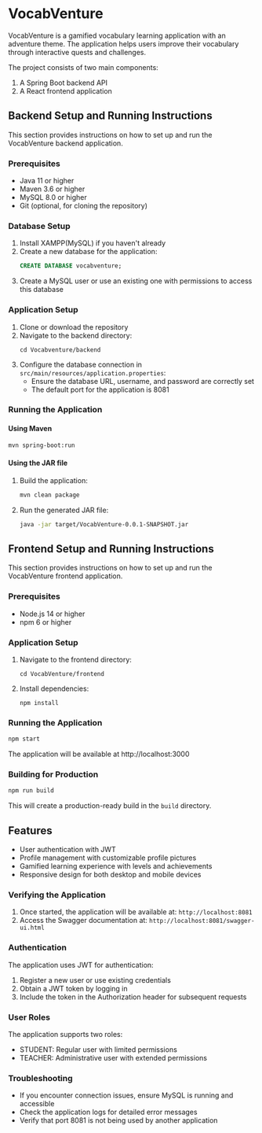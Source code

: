 # VocabVenture

VocabVenture is a gamified vocabulary learning application with an adventure theme. The application helps users improve their vocabulary through interactive quests and challenges.

The project consists of two main components:
1. A Spring Boot backend API
2. A React frontend application

## Backend Setup and Running Instructions

This section provides instructions on how to set up and run the VocabVenture backend application.

### Prerequisites

- Java 11 or higher
- Maven 3.6 or higher
- MySQL 8.0 or higher
- Git (optional, for cloning the repository)

### Database Setup

1. Install XAMPP(MySQL) if you haven't already
2. Create a new database for the application:
   ```sql
   CREATE DATABASE vocabventure;
   ```
3. Create a MySQL user or use an existing one with permissions to access this database

### Application Setup

1. Clone or download the repository
2. Navigate to the backend directory:
   ```
   cd Vocabventure/backend
   ```
3. Configure the database connection in `src/main/resources/application.properties`:
   - Ensure the database URL, username, and password are correctly set
   - The default port for the application is 8081

### Running the Application

#### Using Maven

```bash
mvn spring-boot:run
```

#### Using the JAR file

1. Build the application:
   ```bash
   mvn clean package
   ```
2. Run the generated JAR file:
   ```bash
   java -jar target/VocabVenture-0.0.1-SNAPSHOT.jar
   ```

## Frontend Setup and Running Instructions

This section provides instructions on how to set up and run the VocabVenture frontend application.

### Prerequisites

- Node.js 14 or higher
- npm 6 or higher

### Application Setup

1. Navigate to the frontend directory:
   ```
   cd VocabVenture/frontend
   ```
2. Install dependencies:
   ```
   npm install
   ```

### Running the Application

```bash
npm start
```

The application will be available at http://localhost:3000

### Building for Production

```bash
npm run build
```

This will create a production-ready build in the `build` directory.

## Features

- User authentication with JWT
- Profile management with customizable profile pictures
- Gamified learning experience with levels and achievements
- Responsive design for both desktop and mobile devices

### Verifying the Application

1. Once started, the application will be available at: `http://localhost:8081`
2. Access the Swagger documentation at: `http://localhost:8081/swagger-ui.html`

### Authentication

The application uses JWT for authentication:
1. Register a new user or use existing credentials
2. Obtain a JWT token by logging in
3. Include the token in the Authorization header for subsequent requests

### User Roles

The application supports two roles:
- STUDENT: Regular user with limited permissions
- TEACHER: Administrative user with extended permissions

### Troubleshooting

- If you encounter connection issues, ensure MySQL is running and accessible
- Check the application logs for detailed error messages
- Verify that port 8081 is not being used by another application
